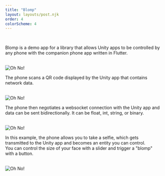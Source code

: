 ```yaml
---
title: "Blomp"
layout: layouts/post.njk
order: 4
colorScheme: 4
---
```


<br>

Blomp is a demo app for a library that allows Unity apps to be controlled by any phone with the companion phone app written in Flutter.

<br>

<img src="{{ site.pathPrefix }}img/blomp/03.gif" alt="Oh No!" class="fixed-width">

<br>

The phone scans a QR code displayed by the Unity app that contains network data.

<br>

<img src="{{ site.pathPrefix }}img/blomp/04.gif" alt="Oh No!" class="fixed-width">

<br>

The phone then negotiates a websocket connection with the Unity app and data can be sent bidirectionally. It can be float, int, string, or binary.

<br>

<img src="{{ site.pathPrefix }}img/blomp/05.gif" alt="Oh No!" class="fixed-width">

<br>

In this example, the phone allows you to take a selfie, which gets transmitted to the Unity app and becomes an entity you can control.
<br>
You can control the size of your face with a slider and trigger a "blomp" with a button.



<br>

<img src="{{ site.pathPrefix }}img/blomp/02.gif" alt="Oh No!" class="fixed-width">






